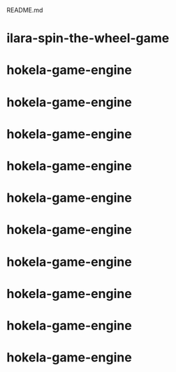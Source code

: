 README.md

# ilara-spin-the-wheel-game
# hokela-game-engine
# hokela-game-engine
# hokela-game-engine
# hokela-game-engine
# hokela-game-engine
# hokela-game-engine
# hokela-game-engine
# hokela-game-engine
# hokela-game-engine
# hokela-game-engine
